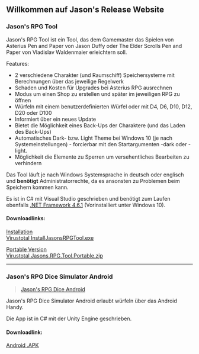## Willkommen auf Jason's Release Website

### Jason's RPG Tool
<blockquote class="imgur-embed-pub" lang="en" data-id="a/r2M2RQb"><a href="//imgur.com/r2M2RQb"></a></blockquote><script async src="//s.imgur.com/min/embed.js" charset="utf-8"></script>

Jason's RPG Tool ist ein Tool, das dem Gamemaster das Spielen von Asterius Pen and Paper von Jason Duffy oder The Elder Scrolls Pen and Paper von Vladislav Waldenmaier erleichtern soll.

Features:
- 2 verschiedene Charakter (und Raumschiff) Speichersysteme mit Berechnungen über das jeweilige Regelwerk
- Schaden und Kosten für Upgrades bei Asterius RPG ausrechnen
- Modus um einen Shop zu erstellen und später im jeweiligen RPG zu öffnen
- Würfeln mit einem benutzerdefinierten Würfel oder mit D4, D6, D10, D12, D20 oder D100
- Informiert über ein neues Update
- Bietet die Möglichkeit eines Back-Ups der Charaktere (und das Laden des Back-Ups)
- Automatisches Dark- bzw. Light Theme bei Windows 10 (je nach Systemeinstellungen) - forcierbar mit den Startargumenten -dark oder -light.
- Möglichkeit die Elemente zu Sperren um versehentliches Bearbeiten zu verhindern

Das Tool läuft je nach Windows Systemsprache in deutsch oder englisch und **benötigt** Administratorrechte, da es ansonsten zu Problemen beim Speichern kommen kann.

Es ist in C# mit Visual Studio geschrieben und benötigt zum Laufen ebenfalls [.NET Framework 4.6.1](https://www.microsoft.com/de-de/download/details.aspx?id=49982) (Vorinstalliert unter Windows 10).

#### Downloadlinks:

[Installation](https://github.com/Jason360x/jason360x.github.io/releases/download/v2.3/Install.Jasons.RPG.Tool.exe)
<br> [Virustotal InstallJasonsRPGTool.exe](https://www.virustotal.com/gui/file/036d94469b97c7535f73f696c8286d25206b1e9447310ef9f3b0c8f6eb2a0761/)

[Portable Version](https://github.com/Jason360x/jason360x.github.io/releases/download/v2.3/Jasons.RPG.Tool.Portable.zip)
<br> [Virustotal Jasons.RPG.Tool.Portable.zip](https://www.virustotal.com/gui/file/b341a846dfcad84b86f48fb043602bfbd890928cccecc1506a824ec4eeb60929/)


----

### Jason's RPG Dice Simulator Android
<blockquote class="imgur-embed-pub" lang="en" data-id="a/f2bGIbh"><a href="//imgur.com/f2bGIbh">Jason&#39;s RPG Dice Android</a></blockquote><script async src="//s.imgur.com/min/embed.js" charset="utf-8"></script>

Jason's RPG Dice Simulator Android erlaubt würfeln über das Android Handy.

Die App ist in C# mit der Unity Engine geschrieben.

#### Downloadlink:

[Android .APK](https://github.com/Jason360x/jason360x.github.io/releases/download/v1.0/JasonsRPGDiceAndroid.7z)